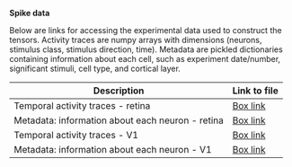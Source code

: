 
__Spike data__

Below are links for accessing the experimental data used to construct the tensors. Activity traces are numpy arrays with dimensions (neurons, stimulus class, stimulus direction, time). Metadata are pickled dictionaries containing information about each cell, such as experiment date/number, significant stimuli, cell type, and cortical layer.


| Description | Link to file |
| ------ | ----------- |
| Temporal activity traces - retina  | [Box link](https://yale.box.com/s/k2yp7pg2howl2gdifxfyf7wqumsgfmgg)  |
| Metadata: information about each neuron - retina | [Box link](https://yale.box.com/s/3gn0k3v4jyfd5mo053ulefb4gh4csr4h) |
| Temporal activity traces - V1  | [Box link](https://yale.box.com/s/ppm8ab7adn0yfc07vecglv94l186oglj) |
| Metadata: information about each neuron - V1 | [Box link](https://yale.box.com/s/7nazzx3583imoy24f90ov793i1kgpqhp) |
